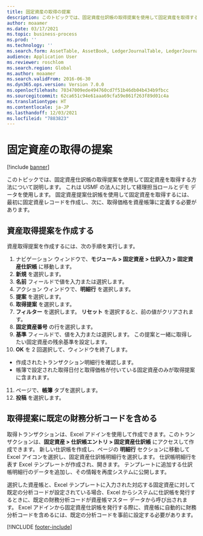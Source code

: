 ```yaml
---
title: 固定資産の取得の提案
description: このトピックでは、固定資産仕訳帳の取得提案を使用して固定資産を取得する方法について説明します。
author: moaamer
ms.date: 03/17/2021
ms.topic: business-process
ms.prod: ''
ms.technology: ''
ms.search.form: AssetTable, AssetBook, LedgerJournalTable, LedgerJournalTransAsset, SysQueryForm
audience: Application User
ms.reviewer: roschlom
ms.search.region: Global
ms.author: moaamer
ms.search.validFrom: 2016-06-30
ms.dyn365.ops.version: Version 7.0.0
ms.openlocfilehash: 70347009ede494760cd7f51b46db04b434b9fbcc
ms.sourcegitcommit: 62ca651c94e61aaa69cfa59e861f263f89d01c4a
ms.translationtype: HT
ms.contentlocale: ja-JP
ms.lasthandoff: 12/03/2021
ms.locfileid: "7883823"
---
```

# <a name="propose-fixed-asset-acquisitions"></a>固定資産の取得の提案

[!include [banner](../../includes/banner.md)]

このトピックでは、固定資産仕訳帳の取得提案を使用して固定資産を取得する方法について説明します。 これは USMF の法人に対して経理担当ロールとデモ データを使用します。 固定資産提案仕訳帳を使用して固定資産を取得するには、最初に固定資産レコードを作成し、次に、取得価格を資産帳簿に定義する必要があります。

## <a name="create-an-asset-acquisition-proposal"></a>資産取得提案を作成する

資産取得提案を作成するには、次の手順を実行します。 

1. ナビゲーション ウィンドウで、**モジュール > 固定資産 > 仕訳入力 > 固定資産仕訳帳** に移動します。
2. **新規** を選択します。
3. **名前** フィールドで値を入力または選択します。
4. アクション ウィンドウで、**明細行** を選択します。
5. **提案** を選択します。
6. **取得提案** を選択します。
7. **フィルター** を選択します。 **リセット** を選択すると、前の値がクリアされます。
8. **固定資産番号** の行を選択します。
9. **基準** フィールドで、値を入力または選択します。 この提案と一緒に取得したい固定資産の残余基準を設定します。  
10. **OK** を 2 回選択して、ウィンドウを終了します。
- 作成されたトランザクション明細行を確認します。  
- 帳簿で設定された取得日付と取得価格が付いている固定資産のみが取得提案に含まれます。  
11. ページで、**帳簿** タブを選択します。
12. **投稿** を選択します。

## <a name="include-default-financial-dimensions-in-an-acquisition-proposal"></a>取得提案に既定の財務分析コードを含める

取得トランザクションは、Excel アドインを使用して作成できます。このトランザクションは、**固定資産 > 仕訳帳エントリ > 固定資産仕訳帳** にアクセスして作成できます。 新しい仕訳帳を作成し、ページの **明細行** セクションに移動して Excel アイコンを選択し、固定資産仕訳帳明細行を選択します。 仕訳帳明細行を表す Excel テンプレートが作成され、開きます。 テンプレートに追加する仕訳帳明細行のデータを追加し、その情報を再度システムに公開します。 

選択した資産帳と、Excel テンプレートに入力された対応する固定資産に対して既定の分析コードが設定されている場合、Excel からシステムに仕訳帳を発行するときに、既定の財務分析コードが資産帳マスター データから呼び出されます。 Excel アドインから固定資産仕訳帳を発行する際に、資産帳に自動的に財務分析コードを含めるには、既定の分析コードを事前に設定する必要があります。  


[!INCLUDE [footer-include](../../../includes/footer-banner.md)]
